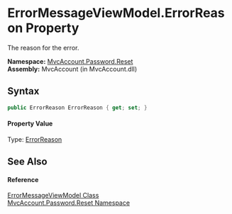 ErrorMessageViewModel.ErrorReason Property
==========================================
The reason for the error.

**Namespace:** [MvcAccount.Password.Reset][1]  
**Assembly:** MvcAccount (in MvcAccount.dll)

Syntax
------

```csharp
public ErrorReason ErrorReason { get; set; }
```

#### Property Value
Type: [ErrorReason][2]

See Also
--------

#### Reference
[ErrorMessageViewModel Class][3]  
[MvcAccount.Password.Reset Namespace][1]  

[1]: ../README.md
[2]: ../ErrorReason/README.md
[3]: README.md